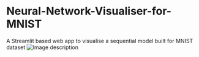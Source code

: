 # Neural-Network-Visualiser-for-MNIST
A Streamlit based web app to visualise a sequential model built for MNIST dataset
![Image description](https://drive.google.com/uc?export=download&id=1o2JYOtJG88mJ0bJkDumBuite4KFI1w2j)
